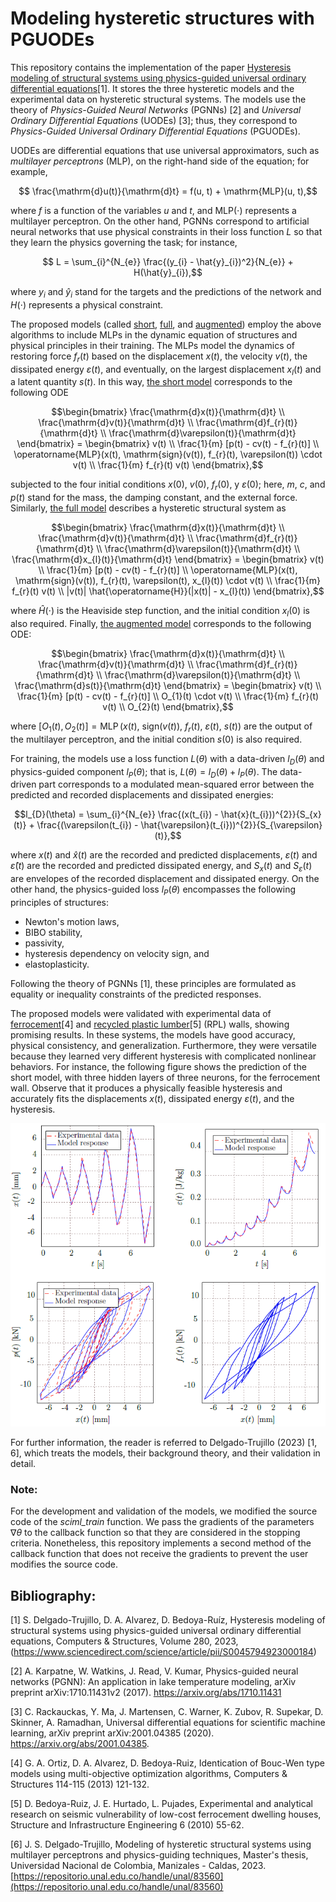 # Modeling hysteretic structures with PGUODEs

This repository contains the implementation of the paper [Hysteresis modeling of structural systems using physics-guided universal ordinary differential equations](https://www.sciencedirect.com/science/article/pii/S0045794923000184)[1]. It stores the three hysteretic models and the experimental data on hysteretic structural systems. The models use the theory of *Physics-Guided Neural Networks* (PGNNs) [2] and *Universal Ordinary Differential Equations* (UODEs) [3]; thus, they correspond to *Physics-Guided Universal Ordinary Differential Equations* (PGUODEs).

UODEs are differential equations that use universal approximators, such as *multilayer perceptrons* (MLP), on the right-hand side of the equation; for example,

$$ \frac{\mathrm{d}u(t)}{\mathrm{d}t} = f(u, t) + \mathrm{MLP}(u, t),$$

where $f$ is a function of the variables $u$ and $t$, and $\mathrm{MLP}(\cdot)$ represents a multilayer perceptron. On the other hand, PGNNs correspond to artificial neural networks that use physical constraints in their loss function $L$ so that they learn the physics governing the task; for instance,

$$ L = \sum_{i}^{N_{e}} \frac{(y_{i} - \hat{y}_{i})^2}{N_{e}} + H(\hat{y}_{i}),$$

where $y_{i}$ and $\hat{y}_{i}$ stand for the targets and the predictions of the network and $H(\cdot)$ represents a physical constraint.

The proposed models (called [short](./short_model/), [full](./full_model/), and [augmented](./augme_model/)) employ the above algorithms to include MLPs in the dynamic equation of structures and physical principles in their training. The MLPs model the dynamics of restoring force $f_{r}(t)$ based on the displacement $x(t)$, the velocity $v(t)$, the dissipated energy $\varepsilon(t)$, and eventually, on the largest displacement $x_{l}(t)$ and a latent quantity $s(t)$. In this way, [the short model](./short_model/) corresponds to the following ODE

```math
\begin{bmatrix}
    \frac{\mathrm{d}x(t)}{\mathrm{d}t}  \\
    \frac{\mathrm{d}v(t)}{\mathrm{d}t}  \\
    \frac{\mathrm{d}f_{r}(t)}{\mathrm{d}t}  \\
    \frac{\mathrm{d}\varepsilon(t)}{\mathrm{d}t}
\end{bmatrix}
=
\begin{bmatrix}
    v(t) \\
    \frac{1}{m} [p(t) - cv(t) - f_{r}(t)] \\
    \operatorname{MLP}(x(t), \mathrm{sign}(v(t)), f_{r}(t), \varepsilon(t)) \cdot v(t)  \\
    \frac{1}{m} f_{r}(t) v(t)
\end{bmatrix},
```

subjected to the four initial conditions $x(0)$, $v(0)$, $f_{r}(0)$, y $\varepsilon(0)$; here, $m$, $c$, and $p(t)$ stand for the mass, the damping constant, and the external force. Similarly, [the full model](./full_model/) describes a hysteretic structural system as
```math
\begin{bmatrix}
    \frac{\mathrm{d}x(t)}{\mathrm{d}t}  \\
    \frac{\mathrm{d}v(t)}{\mathrm{d}t}  \\
    \frac{\mathrm{d}f_{r}(t)}{\mathrm{d}t}  \\
    \frac{\mathrm{d}\varepsilon(t)}{\mathrm{d}t}  \\
    \frac{\mathrm{d}x_{l}(t)}{\mathrm{d}t}
\end{bmatrix}
= 
\begin{bmatrix}
        v(t) \\
        \frac{1}{m} [p(t) - cv(t) - f_{r}(t)]            \\
        \operatorname{MLP}(x(t), \mathrm{sign}(v(t)), f_{r}(t), \varepsilon(t), x_{l}(t)) \cdot v(t) \\
        \frac{1}{m} f_{r}(t) v(t)  \\
        |v(t)| \hat{\operatorname{H}}(|x(t)| - x_{l}(t))
\end{bmatrix},
```
where $\hat{H}(\cdot)$ is the Heaviside step function, and the initial condition $x_{l}(0)$ is also required. Finally, [the augmented model](./augme_model/) corresponds to the following ODE:
```math
\begin{bmatrix}
    \frac{\mathrm{d}x(t)}{\mathrm{d}t}  \\
    \frac{\mathrm{d}v(t)}{\mathrm{d}t}  \\
    \frac{\mathrm{d}f_{r}(t)}{\mathrm{d}t}  \\
    \frac{\mathrm{d}\varepsilon(t)}{\mathrm{d}t}  \\
    \frac{\mathrm{d}s(t)}{\mathrm{d}t}
\end{bmatrix}
= 
\begin{bmatrix}
    v(t)                                    \\
    \frac{1}{m} [p(t) - cv(t) - f_{r}(t)]   \\
    O_{1}(t) \cdot v(t)                     \\
    \frac{1}{m} f_{r}(t) v(t)               \\
    O_{2}(t)
\end{bmatrix},
```
where $[O_{1}(t), O_{2}(t)] = \operatorname{MLP}(x(t),\ \mathrm{sign}(v(t)),\ f_{r}(t),\ \varepsilon(t),\ s(t))$ are the output of the multilayer perceptron, and the initial condition $s(0)$ is also required. 

For training, the models use a loss function $L(\theta)$ with a data-driven $l_{D}(\theta)$ and physics-guided component $l_{P}(\theta)$; that is, $L(\theta) = l_{D}(\theta) + l_{P}(\theta)$. The data-driven part corresponds to a modulated mean-squared error between the predicted and recorded displacements and dissipated energies:

$$l_{D}(\theta) = \sum_{i}^{N_{e}} \frac{(x(t_{i}) - \hat{x}(t_{i}))^{2}}{S_{x}(t)} + \frac{(\varepsilon(t_{i}) - \hat{\varepsilon}(t_{i}))^{2}}{S_{\varepsilon}(t)},$$

where $x(t)$ and $\hat{x}(t)$ are the recorded and predicted displacements, $\varepsilon(t)$ and $\hat{\varepsilon}(t)$ are the recorded and predicted dissipated energy, and $S_{x}(t)$ and $S_{\varepsilon}(t)$ are envelopes of the recorded displacement and dissipated energy. On the other hand, the physics-guided loss $l_{P}(\theta)$ encompasses the following principles of structures:

- Newton's motion laws,
- BIBO stability,
- passivity,
- hysteresis dependency on velocity sign, and
- elastoplasticity.

Following the theory of PGNNs [1], these principles are formulated as equality or inequality constraints of the predicted responses.

The proposed models were validated with experimental data of [ferrocement](./tests/gilb_data)[4] and [recycled plastic lumber](./tests/rpl_data)[5] (RPL) walls, showing promising results. In these systems, the models have good accuracy, physical consistency, and generalization. Furthermore, they were versatile because they learned very different hysteresis with complicated nonlinear behaviors. For instance, the following figure shows the prediction of the short model, with three hidden layers of three neurons, for the ferrocement wall. Observe that it produces a physically feasible hysteresis and accurately fits the displacements $x(t)$, dissipated energy $\varepsilon(t)$, and the hysteresis.

![Prediction of the short model for the ferrocement wall](./figs/results.PNG)

For further information, the reader is referred to Delgado-Trujillo (2023) [1, 6], which treats the models, their background theory, and their validation in detail.

### Note:
For the development and validation of the models, we modified the source code of the *sciml_train* function. We pass the gradients of the parameters $\nabla \theta$ to the callback function so that they are considered in the stopping criteria. Nonetheless, this repository implements a second method of the callback function that does not receive the gradients to prevent the user modifies the source code.

## Bibliography:
[1] S. Delgado-Trujillo, D. A. Alvarez, D. Bedoya-Ruíz, Hysteresis modeling of structural systems using physics-guided universal ordinary differential equations,
Computers & Structures, Volume 280, 2023, (https://www.sciencedirect.com/science/article/pii/S0045794923000184)

[2] A. Karpatne, W. Watkins, J. Read, V. Kumar, Physics-guided neural networks (PGNN): An application in lake temperature modeling, arXiv preprint arXiv:1710.11431v2 (2017). https://arxiv.org/abs/1710.11431

[3] C. Rackauckas, Y. Ma, J. Martensen, C. Warner, K. Zubov, R. Supekar, D. Skinner, A. Ramadhan, Universal differential equations for scientific machine learning, arXiv preprint arXiv:2001.04385 (2020). https://arxiv.org/abs/2001.04385.

[4] G. A. Ortiz, D. A. Alvarez, D. Bedoya-Ruiz, Identication of Bouc-Wen type models using multi-objective optimization algorithms, Computers & Structures 114-115 (2013) 121-132.

[5] D. Bedoya-Ruiz, J. E. Hurtado, L. Pujades, Experimental and analytical research on seismic vulnerability of low-cost ferrocement dwelling houses, Structure and Infrastructure Engineering 6 (2010) 55-62.

[6] J. S. Delgado-Trujillo, Modeling of hysteretic structural systems using multilayer perceptrons and physics-guiding techniques, Master's thesis, Universidad Nacional de Colombia, Manizales - Caldas, 2023. [https://repositorio.unal.edu.co/handle/unal/83560](https://repositorio.unal.edu.co/handle/unal/83560)
